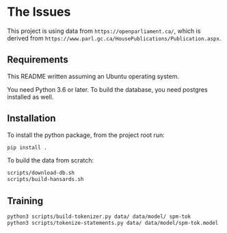 # The Issues

This project is using data from `https://openparliament.ca/`,
which is derived from `https://www.parl.gc.ca/HousePublications/Publication.aspx`.

## Requirements

This README written assuming an Ubuntu operating system.

You need Python 3.6 or later.
To build the database, you need postgres installed as well.

## Installation

To install the python package, from the project root run:

```bash
pip install .
```

To build the data from scratch:

```bash
scripts/download-db.sh
scripts/build-hansards.sh
```

## Training

```bash
python3 scripts/build-tokenizer.py data/ data/model/ spm-tok
python3 scripts/tokenize-statements.py data/ data/model/spm-tok.model
```